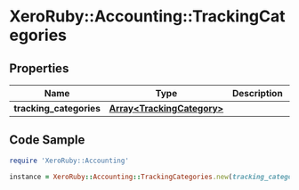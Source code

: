 # XeroRuby::Accounting::TrackingCategories

## Properties

Name | Type | Description | Notes
------------ | ------------- | ------------- | -------------
**tracking_categories** | [**Array&lt;TrackingCategory&gt;**](TrackingCategory.md) |  | [optional] 

## Code Sample

```ruby
require 'XeroRuby::Accounting'

instance = XeroRuby::Accounting::TrackingCategories.new(tracking_categories: null)
```


